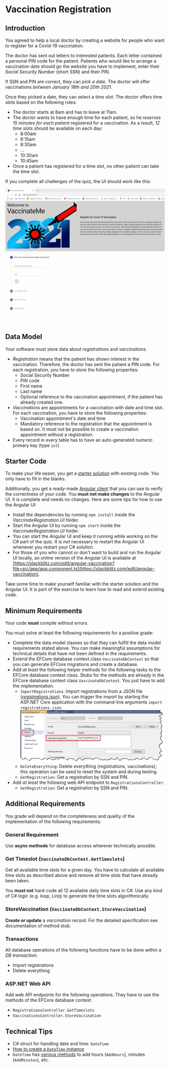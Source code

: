 # Vaccination Registration

## Introduction

You agreed to help a local doctor by creating a website for people who want to register for a Covid-19 vaccination.

The doctor has sent out letters to interested patients. Each letter contained a personal PIN code for the patient. Patients who would like to arrange a vaccination date should go the website you have to implement, enter their *Social Security Number* (short *SSN*) and their PIN.

If SSN and PIN are correct, they can *pick a date*. The doctor will offer vaccinations *between January 18th and 20th 2021*.

Once they picked a date, they can select a *time slot*. The doctor offers time slots based on the following rules:

* The doctor starts at 8am and has to leave at 11am.
* The doctor wants to have enough time for each patient, so he *reserves 15 minutes for each patient* registered for a vaccination. As a result, *12 time slots* should be available on each day:
  * 8:00am
  * 8:15am
  * 8:30am
  * ...
  * 10:30am
  * 10:45am
* Once a patient has registered for a time slot, no other patient can take the time slot.

If you complete all challenges of the quiz, the UI should work like this:

![Angular UI](vaccination.gif)

## Data Model

Your software must store data about *registrations* and *vaccinations*.

* *Registration* means that the patient has shown interest in the vaccination. Therefore, the doctor has sent the patient a PIN code. For each registration, you have to store the following properties:
  * Social Security Number
  * PIN code
  * First name
  * Last name
  * Optional reference to the vaccination appointment, if the patient has already created one.
* *Vaccinations* are appointments for a vaccination with date and time slot. For each vaccination, you have to store the following properties:
  * Vaccination appointment's date and time
  * Mandatory reference to the registration that the appointment is based on. It must not be possible to create a vaccination appointment without a registration.
* Every record in every table has to have an auto-generated numeric primary key (type `int`)

## Starter Code

To make your life easier, you get a [starter solution](starter/VaccinateRegistration) with existing code. You only have to fill in the blanks.

Additionally, you get a ready-made [Angular client](starter/VaccinateRegistration.UI) that you can use to verify the correctness of your code. You **must not make changes** to the Angular UI. It is complete and needs no changes. Here are some tips for how to use the Angular UI:

* Install the dependencies by running `npm install` inside the *VaccinateRegistration.UI* folder.
* Start the Angular UI by running `npm start` inside the *VaccinateRegistration.UI* folder.
* You can start the Angular UI and keep it running while working on the C# part of the quiz. It is *not* necessary to restart the Angular UI whenever you restart your C# solution.
* For those of you who cannot or don't want to build and run the Angular UI locally, an online version of the Angular UI is available at [https://stackblitz.com/edit/angular-vaccination?file=src/app/app.component.ts](https://stackblitz.com/edit/angular-vaccination).

Take some time to make yourself familiar with the starter solution and the Angular UI. It is part of the exercise to learn how to read and extend existing code.

## Minimum Requirements

Your code **must** compile without errors.

You must solve at least the following requirements for a positive grade:

* Complete the data model classes so that they can fulfill the data model requirements stated above. You can make meaningful assumptions for technical details that have not been defined in the requirements.
* Extend the EFCore database context class `VaccinateDbContext` so that you can generate EFCore migrations and create a database.
* Add *at least* the following helper methods for the following tasks to the EFCore database context class. Stubs for the methods are already in the EFCore database context class `VaccinateDbContext`. You just have to add the implementation.
  * `ImportRegistrations`: Import registrations from a JSON file ([*registrations.json*](starter/VaccinateRegistration/registrations.json)). You can trigger the import by starting the ASP.NET Core application with the command-line arguments `import registrations.json`.
    ![Debug with arguments](arguments.png)
  * `DeleteEverything`: Delete everything (registrations, vaccinations); this operation can be used to reset the system and during testing.
  * `GetRegistration`: Get a registration by SSN and PIN.
* Add *at least* the following web API endpoint to `RegistrationsController`:
  * `GetRegistration`: Get a registration by SSN and PIN.

## Additional Requirements

You grade will depend on the completeness and quality of the implementation of the following requirements:

### General Requirement

Use **async methods** for database access wherever technically possible.

### Get Timeslot (`VaccinateDbContext.GetTimeslots`)

Get all available time slots for a given day. You have to calculate all available time slots as described above and remove all time slots that have already been taken.

You **must not** hard-code all 12 available daily time slots in C#. Use any kind of C# logic (e.g. loop, Linq) to generate the time slots algorithmically.

### StoreVaccination (`VaccinateDbContext.StoreVaccination`)

**Create or update** a *vaccination* record. For the detailed specification see documentation of method stub.

### Transactions

All database operations of the following functions have to be done within a *DB transaction*:

* Import registrations
* Delete everything

### ASP.NET Web API

Add web API endpoints for the following operations. They have to use the methods of the EFCore database context.

* `RegistrationsController.GetTimeslots`
* `VaccinationsController.StoreVaccination`

## Technical Tips

* C# struct for handling date and time: `DateTime`
* [How to create a `DateTime` instance](https://docs.microsoft.com/en-us/dotnet/api/system.datetime?view=net-5.0#invoke-constructors)
* `DateTime` has [various methods](https://docs.microsoft.com/en-us/dotnet/api/system.datetime?view=net-5.0#invoke-constructors) to add hours (`AddHours`), minutes (`AddMinutes`), etc.
